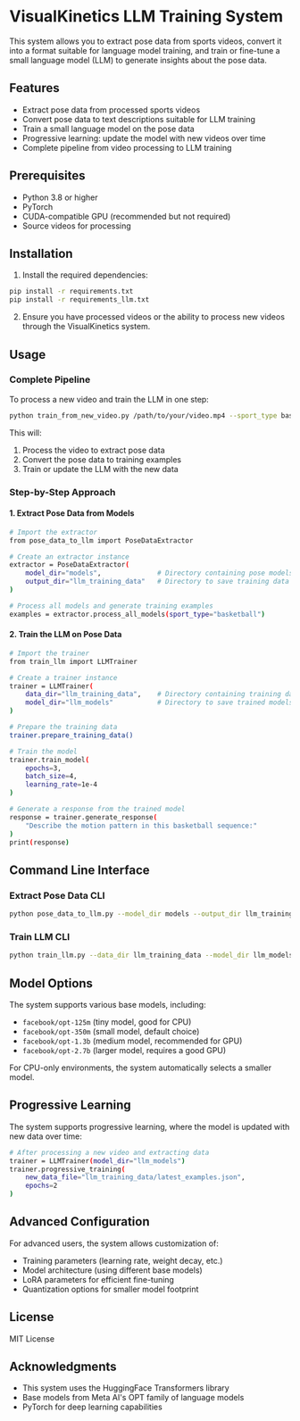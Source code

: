 # VisualKinetics LLM Training System

This system allows you to extract pose data from sports videos, convert it into a format suitable for language model training, and train or fine-tune a small language model (LLM) to generate insights about the pose data.

## Features

- Extract pose data from processed sports videos
- Convert pose data to text descriptions suitable for LLM training
- Train a small language model on the pose data
- Progressive learning: update the model with new videos over time
- Complete pipeline from video processing to LLM training

## Prerequisites

- Python 3.8 or higher
- PyTorch
- CUDA-compatible GPU (recommended but not required)
- Source videos for processing

## Installation

1. Install the required dependencies:

```bash
pip install -r requirements.txt
pip install -r requirements_llm.txt
```

2. Ensure you have processed videos or the ability to process new videos through the VisualKinetics system.

## Usage

### Complete Pipeline

To process a new video and train the LLM in one step:

```bash
python train_from_new_video.py /path/to/your/video.mp4 --sport_type basketball
```

This will:
1. Process the video to extract pose data
2. Convert the pose data to training examples
3. Train or update the LLM with the new data

### Step-by-Step Approach

#### 1. Extract Pose Data from Models

```bash
# Import the extractor
from pose_data_to_llm import PoseDataExtractor

# Create an extractor instance
extractor = PoseDataExtractor(
    model_dir="models",              # Directory containing pose models
    output_dir="llm_training_data"   # Directory to save training data
)

# Process all models and generate training examples
examples = extractor.process_all_models(sport_type="basketball")
```

#### 2. Train the LLM on Pose Data

```bash
# Import the trainer
from train_llm import LLMTrainer

# Create a trainer instance
trainer = LLMTrainer(
    data_dir="llm_training_data",    # Directory containing training data
    model_dir="llm_models"           # Directory to save trained models
)

# Prepare the training data
trainer.prepare_training_data()

# Train the model
trainer.train_model(
    epochs=3,
    batch_size=4,
    learning_rate=1e-4
)

# Generate a response from the trained model
response = trainer.generate_response(
    "Describe the motion pattern in this basketball sequence:"
)
print(response)
```

## Command Line Interface

### Extract Pose Data CLI

```bash
python pose_data_to_llm.py --model_dir models --output_dir llm_training_data --sport_type basketball
```

### Train LLM CLI

```bash
python train_llm.py --data_dir llm_training_data --model_dir llm_models --base_model facebook/opt-350m --epochs 3 --batch_size 4 --test
```

## Model Options

The system supports various base models, including:

- `facebook/opt-125m` (tiny model, good for CPU)
- `facebook/opt-350m` (small model, default choice)
- `facebook/opt-1.3b` (medium model, recommended for GPU)
- `facebook/opt-2.7b` (larger model, requires a good GPU)

For CPU-only environments, the system automatically selects a smaller model.

## Progressive Learning

The system supports progressive learning, where the model is updated with new data over time:

```bash
# After processing a new video and extracting data
trainer = LLMTrainer(model_dir="llm_models")
trainer.progressive_training(
    new_data_file="llm_training_data/latest_examples.json",
    epochs=2
)
```

## Advanced Configuration

For advanced users, the system allows customization of:

- Training parameters (learning rate, weight decay, etc.)
- Model architecture (using different base models)
- LoRA parameters for efficient fine-tuning
- Quantization options for smaller model footprint

## License

MIT License

## Acknowledgments

- This system uses the HuggingFace Transformers library
- Base models from Meta AI's OPT family of language models
- PyTorch for deep learning capabilities 